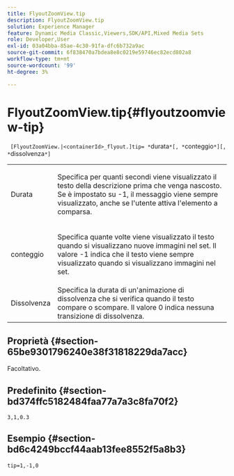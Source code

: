 ```yaml
---
title: FlyoutZoomView.tip
description: FlyoutZoomView.tip
solution: Experience Manager
feature: Dynamic Media Classic,Viewers,SDK/API,Mixed Media Sets
role: Developer,User
exl-id: 03a04bba-85ae-4c30-91fa-dfc6b732a9ac
source-git-commit: 6f838470a7bdea8e8c0219e59746ec82ecd802a8
workflow-type: tm+mt
source-wordcount: '99'
ht-degree: 3%

---
```


# FlyoutZoomView.tip{#flyoutzoomview-tip}

` [FlyoutZoomView.|<containerId>_flyout.]tip= *`durata`*[, *`conteggio`*][, *`dissolvenza`*]`

<table id="table_E314540D347D47699C04EB80D20C0721"> 
 <tbody> 
  <tr> 
   <td colname="col1"> <p> Durata <span class="codeph"><span class="varname"></span></span> </p> </td> 
   <td colname="col2"> <p> Specifica per quanti secondi viene visualizzato il testo della descrizione prima che venga nascosto. Se è impostato su <span class="codeph"> -1</span>, il messaggio viene sempre visualizzato, anche se l'utente attiva l'elemento a comparsa. </p> </td> 
  </tr> 
  <tr> 
   <td colname="col1"> <p> <span class="codeph"><span class="varname"> conteggio</span></span> </p> </td> 
   <td colname="col2"> <p> Specifica quante volte viene visualizzato il testo quando si visualizzano nuove immagini nel set. Il valore <span class="codeph"> -1</span> indica che il testo viene sempre visualizzato quando si visualizzano immagini nel set. </p> </td> 
  </tr> 
  <tr> 
   <td colname="col1"> <p> Dissolvenza <span class="codeph"><span class="varname"></span></span> </p> </td> 
   <td colname="col2"> Specifica la durata di un'animazione di dissolvenza che si verifica quando il testo compare o scompare. Il valore <span class="codeph"> 0</span> indica nessuna transizione di dissolvenza. </td> 
  </tr> 
 </tbody> 
</table>

## Proprietà {#section-65be9301796240e38f31818229da7acc}

Facoltativo.

## Predefinito {#section-bd374ffc5182484faa77a7a3c8fa70f2}

`3,1,0.3`

## Esempio {#section-bd6c4249bccf44aab13fee8552f5a8b3}

`tip=1,-1,0`
